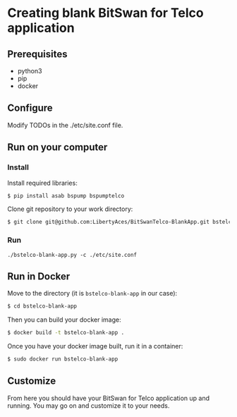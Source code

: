 # Creating blank BitSwan for Telco application

## Prerequisites
 - python3
 - pip
 - docker


## Configure
Modify TODOs in the ./etc/site.conf file.


## Run on your computer

### Install
Install required libraries:
```bash
$ pip install asab bspump bspumptelco
```
Clone git repository to your work directory:
```bash
$ git clone git@github.com:LibertyAces/BitSwanTelco-BlankApp.git bstelco-blank-app
```

### Run

```
./bstelco-blank-app.py -c ./etc/site.conf 	
```


## Run in Docker
Move to the directory (it is `bstelco-blank-app` in our case):
```bash
$ cd bstelco-blank-app
```
Then you can build your docker image:
```bash
$ docker build -t bstelco-blank-app .
```
Once you have your docker image built, run it in a container:
```bash
$ sudo docker run bstelco-blank-app
```


## Customize
From here you should have your BitSwan for Telco application up and running. You may go on and customize it to your needs. 
